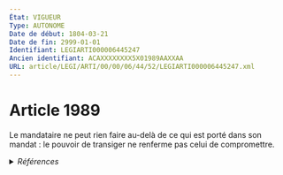 ```yaml
---
État: VIGUEUR
Type: AUTONOME
Date de début: 1804-03-21
Date de fin: 2999-01-01
Identifiant: LEGIARTI000006445247
Ancien identifiant: ACAXXXXXXXX5X01989AAXXAA
URL: article/LEGI/ARTI/00/00/06/44/52/LEGIARTI000006445247.xml
---
```


<h1>Article 1989</h1>

Le mandataire ne peut rien faire au-delà de ce qui est porté dans son mandat :
le pouvoir de transiger ne renferme pas celui de compromettre.


<details>
  <summary><em>Références</em></summary>

  <h2>Références faites par l'article</h2>
  
  <ul>
    <li>
      CODIFICATION source Loi 1804-03-10
    </li>
    <li>
      CREATION source Loi 1804-03-10 promulguée le 20 mars 1804
    </li>
  </ul>
</details>
